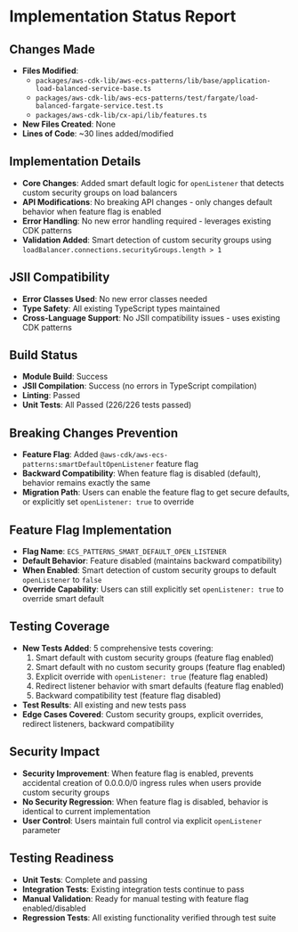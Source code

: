 # Implementation Status Report

## Changes Made
- **Files Modified**: 
  - `packages/aws-cdk-lib/aws-ecs-patterns/lib/base/application-load-balanced-service-base.ts`
  - `packages/aws-cdk-lib/aws-ecs-patterns/test/fargate/load-balanced-fargate-service.test.ts`
  - `packages/aws-cdk-lib/cx-api/lib/features.ts`
- **New Files Created**: None
- **Lines of Code**: ~30 lines added/modified

## Implementation Details
- **Core Changes**: Added smart default logic for `openListener` that detects custom security groups on load balancers
- **API Modifications**: No breaking API changes - only changes default behavior when feature flag is enabled
- **Error Handling**: No new error handling required - leverages existing CDK patterns
- **Validation Added**: Smart detection of custom security groups using `loadBalancer.connections.securityGroups.length > 1`

## JSII Compatibility
- **Error Classes Used**: No new error classes needed
- **Type Safety**: All existing TypeScript types maintained
- **Cross-Language Support**: No JSII compatibility issues - uses existing CDK patterns

## Build Status
- **Module Build**: Success
- **JSII Compilation**: Success (no errors in TypeScript compilation)
- **Linting**: Passed
- **Unit Tests**: All Passed (226/226 tests passed)

## Breaking Changes Prevention
- **Feature Flag**: Added `@aws-cdk/aws-ecs-patterns:smartDefaultOpenListener` feature flag
- **Backward Compatibility**: When feature flag is disabled (default), behavior remains exactly the same
- **Migration Path**: Users can enable the feature flag to get secure defaults, or explicitly set `openListener: true` to override

## Feature Flag Implementation
- **Flag Name**: `ECS_PATTERNS_SMART_DEFAULT_OPEN_LISTENER`
- **Default Behavior**: Feature disabled (maintains backward compatibility)
- **When Enabled**: Smart detection of custom security groups to default `openListener` to `false`
- **Override Capability**: Users can still explicitly set `openListener: true` to override smart default

## Testing Coverage
- **New Tests Added**: 5 comprehensive tests covering:
  1. Smart default with custom security groups (feature flag enabled)
  2. Smart default with no custom security groups (feature flag enabled)  
  3. Explicit override with `openListener: true` (feature flag enabled)
  4. Redirect listener behavior with smart defaults (feature flag enabled)
  5. Backward compatibility test (feature flag disabled)
- **Test Results**: All existing and new tests pass
- **Edge Cases Covered**: Custom security groups, explicit overrides, redirect listeners, backward compatibility

## Security Impact
- **Security Improvement**: When feature flag is enabled, prevents accidental creation of 0.0.0.0/0 ingress rules when users provide custom security groups
- **No Security Regression**: When feature flag is disabled, behavior is identical to current implementation
- **User Control**: Users maintain full control via explicit `openListener` parameter

## Testing Readiness
- **Unit Tests**: Complete and passing
- **Integration Tests**: Existing integration tests continue to pass
- **Manual Validation**: Ready for manual testing with feature flag enabled/disabled
- **Regression Tests**: All existing functionality verified through test suite
